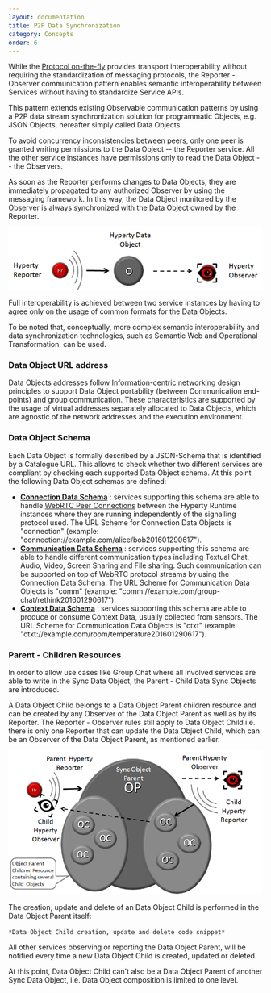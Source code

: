 ```yaml
---
layout: documentation
title: P2P Data Synchronization
category: Concepts
order: 6
---
```


While the [Protocol on-the-fly](protofly.md) provides transport interoperability without requiring the standardization of messaging protocols, the Reporter - Observer communication pattern enables semantic interoperability between Services without having to standardize Service APIs.

This pattern extends existing Observable communication patterns by using a P2P data stream synchronization solution for programmatic Objects, e.g. JSON Objects, hereafter simply called Data Objects.

To avoid concurrency inconsistencies between peers, only one peer is granted writing permissions to the Data Object -- the Reporter service.
All the other service instances have permissions only to read the Data Object -- the Observers.

As soon as the Reporter performs changes to Data Objects, they are immediately propagated to any authorized Observer by using the messaging framework.
In this way, the Data Object monitored by the Observer is always synchronized with the Data Object owned by the Reporter.


![Reporter-Observer Communication Pattern](../img/concepts/reporter-observer.png)

Full interoperability is achieved between two service instances by having to agree only on the usage of common formats for the Data Objects.

To be noted that, conceptually, more complex semantic interoperability and data synchronization technologies, such as Semantic Web and Operational Transformation, can be used.

### Data Object URL address

Data Objects addresses follow [Information-centric networking](https://irtf.org/icnrg) design principles to support Data Object portability (between Communication end-points) and group communication.
These characteristics are supported by the usage of virtual addresses separately allocated to Data Objects, which are agnostic of the network addresses and the execution environment.


### Data Object Schema

Each Data Object is formally described by a JSON-Schema that is identified by a Catalogue URL. This allows to check whether two different services are compliant by checking each supported Data Object schema. At this point the following Data Object schemas are defined:

-	**[Connection Data Schema](../datamodel/data-objects/connection)** : services supporting this schema are able to handle [WebRTC Peer Connections](https://developer.mozilla.org/en-US/docs/Web/Guide/API/WebRTC/Peer-to-peer_communications_with_WebRTC) between the Hyperty Runtime instances where they are running independently of the signalling protocol used. The URL Scheme for Connection Data Objects is "connection" (example: "connection://example.com/alice/bob201601290617").
-	**[Communication Data Schema](../datamodel/data-objects/communication)** : services supporting this schema are able to handle different communication types including Textual Chat, Audio, Video, Screen Sharing and File sharing. Such communication can be supported on top of WebRTC protocol streams by using the Connection Data Schema. The URL Scheme for Communication Data Objects is "comm" (example: "comm://example.com/group-chat/rethink201601290617").
-	**[Context Data Schema](../datamodel/context)** : services supporting this schema are able to produce or consume Context Data, usually collected from sensors. The URL Scheme for Communication Data Objects is "ctxt" (example: "ctxt://example.com/room/temperature201601290617").

### Parent - Children Resources

In order to allow use cases like Group Chat where all involved services are able to write in the Sync Data Object, the Parent - Child Data Sync Objects are introduced.

A Data Object Child belongs to a Data Object Parent children resource and can be created by any Observer of the Data Object Parent as well as by its Reporter. The Reporter - Observer rules still apply to Data Object Child i.e. there is only one Reporter that can update the Data Object Child, which can be an Observer of the Data Object Parent, as mentioned earlier.

![Parent - Child Sync](../img/concepts/parent-child-sync.png)

The creation, update and delete of an Data Object Child is performed in the Data Object Parent itself:

`*Data Object Child creation, update and delete code snippet*`

All other services observing or reporting the Data Object Parent, will be notified every time a new Data Object Child is created, updated or deleted.

At this point, Data Object Child can't also be a Data Object Parent of another Sync Data Object, i.e. Data Object composition is limited to one level.
